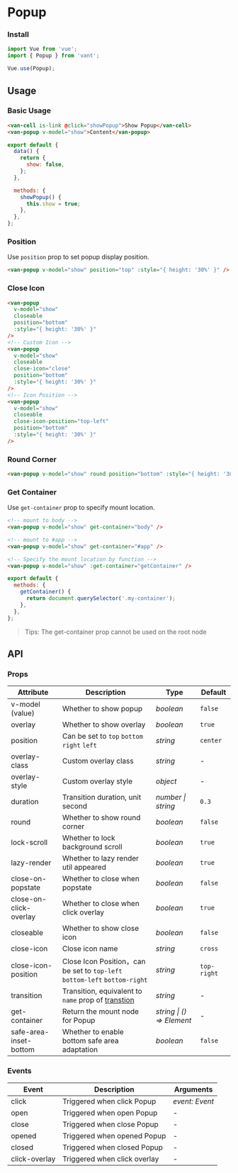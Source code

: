 # Popup

### Install

```js
import Vue from 'vue';
import { Popup } from 'vant';

Vue.use(Popup);
```

## Usage

### Basic Usage

```html
<van-cell is-link @click="showPopup">Show Popup</van-cell>
<van-popup v-model="show">Content</van-popup>
```

```js
export default {
  data() {
    return {
      show: false,
    };
  },

  methods: {
    showPopup() {
      this.show = true;
    },
  },
};
```

### Position

Use `position` prop to set popup display position.

```html
<van-popup v-model="show" position="top" :style="{ height: '30%' }" />
```

### Close Icon

```html
<van-popup
  v-model="show"
  closeable
  position="bottom"
  :style="{ height: '30%' }"
/>
<!-- Custom Icon -->
<van-popup
  v-model="show"
  closeable
  close-icon="close"
  position="bottom"
  :style="{ height: '30%' }"
/>
<!-- Icon Position -->
<van-popup
  v-model="show"
  closeable
  close-icon-position="top-left"
  position="bottom"
  :style="{ height: '30%' }"
/>
```

### Round Corner

```html
<van-popup v-model="show" round position="bottom" :style="{ height: '30%' }" />
```

### Get Container

Use `get-container` prop to specify mount location.

```html
<!-- mount to body -->
<van-popup v-model="show" get-container="body" />

<!-- mount to #app -->
<van-popup v-model="show" get-container="#app" />

<!-- Specify the mount location by function -->
<van-popup v-model="show" :get-container="getContainer" />
```

```js
export default {
  methods: {
    getContainer() {
      return document.querySelector('.my-container');
    },
  },
};
```

> Tips: The get-container prop cannot be used on the root node

## API

### Props

| Attribute | Description | Type | Default |
| --- | --- | --- | --- |
| v-model (value) | Whether to show popup | _boolean_ | `false` |
| overlay | Whether to show overlay | _boolean_ | `true` |
| position | Can be set to `top` `bottom` `right` `left` | _string_ | `center` |
| overlay-class | Custom overlay class | _string_ | - |
| overlay-style | Custom overlay style | _object_ | - |
| duration | Transition duration, unit second | _number \| string_ | `0.3` |
| round | Whether to show round corner | _boolean_ | `false` |
| lock-scroll | Whether to lock background scroll | _boolean_ | `true` |
| lazy-render | Whether to lazy render util appeared | _boolean_ | `true` |
| close-on-popstate | Whether to close when popstate | _boolean_ | `false` |
| close-on-click-overlay | Whether to close when click overlay | _boolean_ | `true` |
| closeable | Whether to show close icon | _boolean_ | `false` |
| close-icon | Close icon name | _string_ | `cross` |
| close-icon-position | Close Icon Position，can be set to `top-left` `bottom-left` `bottom-right` | _string_ | `top-right` |
| transition | Transition, equivalent to `name` prop of [transtion](https://vuejs.org/v2/api/#transition) | _string_ | - |
| get-container | Return the mount node for Popup | _string \| () => Element_ | - |
| safe-area-inset-bottom | Whether to enable bottom safe area adaptation | _boolean_ | `false` |

### Events

| Event         | Description                  | Arguments      |
| ------------- | ---------------------------- | -------------- |
| click         | Triggered when click Popup   | _event: Event_ |
| open          | Triggered when open Popup    | -              |
| close         | Triggered when close Popup   | -              |
| opened        | Triggered when opened Popup  | -              |
| closed        | Triggered when closed Popup  | -              |
| click-overlay | Triggered when click overlay | -              |
